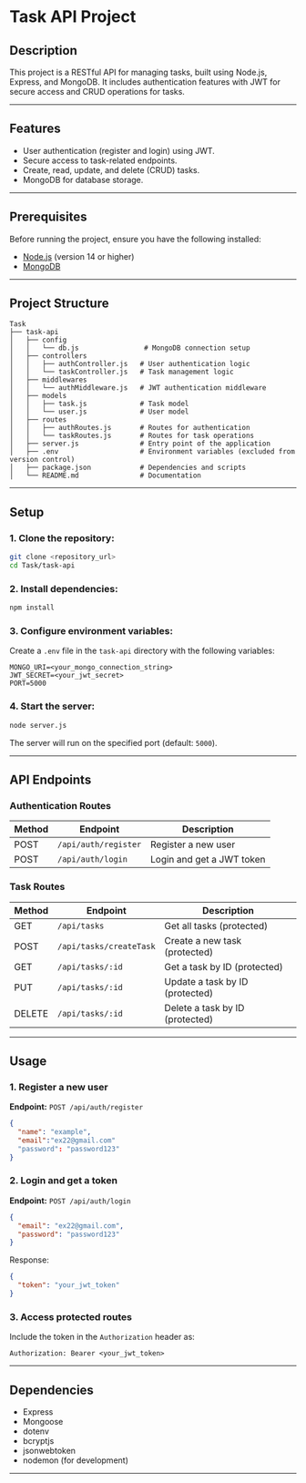 # Task API Project

## Description

This project is a RESTful API for managing tasks, built using Node.js, Express, and MongoDB. It includes authentication features with JWT for secure access and CRUD operations for tasks.

---

## Features

- User authentication (register and login) using JWT.
- Secure access to task-related endpoints.
- Create, read, update, and delete (CRUD) tasks.
- MongoDB for database storage.

---

## Prerequisites

Before running the project, ensure you have the following installed:

- [Node.js](https://nodejs.org/) (version 14 or higher)
- [MongoDB](https://www.mongodb.com/)

---

## Project Structure

```
Task
├── task-api
│   ├── config
│   │   └── db.js                # MongoDB connection setup
│   ├── controllers
│   │   ├── authController.js   # User authentication logic
│   │   └── taskController.js   # Task management logic
│   ├── middlewares
│   │   └── authMiddleware.js   # JWT authentication middleware
│   ├── models
│   │   ├── task.js             # Task model
│   │   └── user.js             # User model
│   ├── routes
│   │   ├── authRoutes.js       # Routes for authentication
│   │   └── taskRoutes.js       # Routes for task operations
│   ├── server.js               # Entry point of the application
│   ├── .env                    # Environment variables (excluded from version control)
│   ├── package.json            # Dependencies and scripts
│   └── README.md               # Documentation
```

---

## Setup

### 1. Clone the repository:

```bash
git clone <repository_url>
cd Task/task-api
```

### 2. Install dependencies:

```bash
npm install
```

### 3. Configure environment variables:

Create a `.env` file in the `task-api` directory with the following variables:

```
MONGO_URI=<your_mongo_connection_string>
JWT_SECRET=<your_jwt_secret>
PORT=5000
```

### 4. Start the server:

```bash
node server.js
```

The server will run on the specified port (default: `5000`).

---

## API Endpoints

### Authentication Routes

| Method | Endpoint             | Description               |
| ------ | -------------------- | ------------------------- |
| POST   | `/api/auth/register` | Register a new user       |
| POST   | `/api/auth/login`    | Login and get a JWT token |

### Task Routes

| Method | Endpoint                | Description                     |
| ------ | ----------------------- | ------------------------------- |
| GET    | `/api/tasks`            | Get all tasks (protected)       |
| POST   | `/api/tasks/createTask` | Create a new task (protected)   |
| GET    | `/api/tasks/:id`        | Get a task by ID (protected)    |
| PUT    | `/api/tasks/:id`        | Update a task by ID (protected) |
| DELETE | `/api/tasks/:id`        | Delete a task by ID (protected) |

---

## Usage

### 1. Register a new user

**Endpoint:** `POST /api/auth/register`

```json
{
  "name": "example",
  "email":"ex22@gmail.com"
  "password": "password123"
}
```

### 2. Login and get a token

**Endpoint:** `POST /api/auth/login`

```json
{
  "email": "ex22@gmail.com",
  "password": "password123"
}
```

Response:

```json
{
  "token": "your_jwt_token"
}
```

### 3. Access protected routes

Include the token in the `Authorization` header as:

```
Authorization: Bearer <your_jwt_token>
```

---

## Dependencies

- Express
- Mongoose
- dotenv
- bcryptjs
- jsonwebtoken
- nodemon (for development)

---
